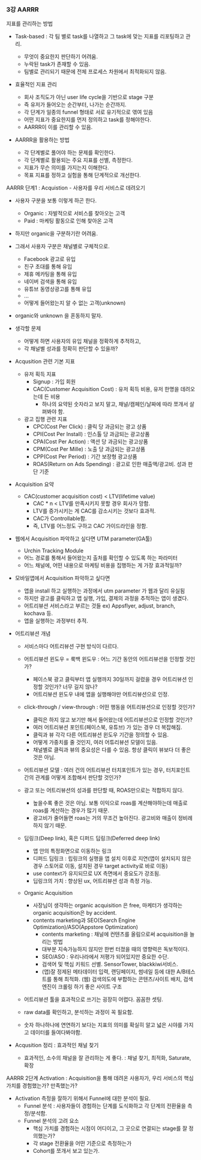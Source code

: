 ### 3강 AARRR

지표를 관리하는 방법
- Task-based : 각 팀 별로 task를 나열하고 그 task에 맞는 지표를 리포팅하고 관리.
    - 무엇이 중요한지 판단하기 어려움. 
    - 누락된 task가 존재할 수 있음.
    - 팀별로 관리되기 때문에 전체 프로세스 차원에서 최적화되지 않음.

- 효율적인 지표 관리
    - 회사 조직도가 아닌 user life cycle을 기반으로 stage 구분
    - 즉 유저가 들어오는 순간부터, 나가는 순간까지.
    - 각 단계가 일종의 funnel 형태로 서로 유기적으로 엮여 있음
    - 어떤 지표가 중요한지를 먼저 정의하고 task를 정해야한다.
    - AARRR이 이를 관리할 수 있음.

- AARRR을 활용하는 방법
    - 각 단계별로 풀어야 하는 문제를 확인한다.
    - 각 단계별로 활용되는 주요 지표를 선별, 측정한다.
    - 지표가 무슨 의미를 가지는지 이해한다.
    - 목표 지표를 정하고 실험을 통해 단계적으로 개선한다.

AARRR 단계1 : Acquistion - 사용자를 우리 서비스로 데려오기
- 사용자 구분을 보통 이렇게 하곤 한다.
    - Organic : 자발적으로 서비스를 찾아오는 고객
    - Paid : 마케팅 활동으로 인해 찾아온 고객
- 하지만 organic을 구분하기란 어려움.
- 그래서 사용자 구분은 채널별로 구체적으로.
    - Facebook 광고로 유입
    - 친구 초대를 통해 유입
    - 제휴 메카팅을 통해 유입
    - 네이버 검색을 통해 유입
    - 유튜브 동영상광고를 통해 유입
    - ... 
    - 어떻게 들어왔는지 알 수 없는 고객(unknown)
- organic와 unknown 을 혼동하지 말자.
- 생각할 문제
    - 어떻게 하면 사용자의 유입 채널을 정확하게 추적하고,
    - 각 채널별 성과를 정확히 판단할 수 있을까?

- Acqusition 관련 기본 지표
    - 유저 획득 지표
        - Signup : 가입 회원
        - CAC(Customer Acquisition Cost) : 유저 획득 비용, 유저 한명을 데려오는데 든 비용
            - 하나의 요약된 숫자라고 보지 말고, 채널/캠페인/날짜에 따라 쪼개서 살펴봐야 함.
    - 광고 집행 관련 지표
        - CPC(Cost Per Click) : 클릭 당 과금되는 광고 상품
        - CPI(Cost Per Install) : 인스톨 당 과금되는 광고상품
        - CPA(Cost Per Action) : 액션 당 과금되는 광고상품
        - CPM(Cost Per Mille) : 노출 당 과금되는 광고상품
        - CPP(Cost Per Period) : 기간 보장형 광고상품
        - ROAS(Return on Ads Spending) : 광고로 인한 매출액/광고비. 성과 판단 기준

- Acquisition 요약
    - CAC(customer acquisition cost) < LTV(lifetime value)
        - CAC * n < LTV를 만족시키지 못할 경우 회사가 망함.
        - LTV를 증가시키는 게 CAC를 감소시키는 것보다 효과적. 
        - CAC가 Controllable함. 
        - 즉, LTV를 어느정도 구하고 CAC 가이드라인을 정함.

- 웹에서 Acquisition 파악하고 싶다면 UTM parameter(GA툴)
    - Urchin Tracking Module
    - 어느 경로를 통해서 들어왔는지 출처를 확인할 수 있도록 하는 파라미터
    - 어느 채널에, 어떤 내용으로 마케팅 비용을 집행하는 게 가장 효과적일까?

- 모바일앱에서 Acquisition 파악하고 싶다면
    - 앱을 install 하고 실행하는 과정에서 utm parameter 가 웹과 달리 유실됨
    - 하지만 광고를 클릭하고 앱 실행, 가입, 결제의 과정을 추적하는 앱이 생겼다. 
    - 어트리뷰션 서비스라고 부르는 것들 ex) Appsflyer, adjust, branch, kochava 등.
    - 앱을 실행하는 과정부터 추적.

- 어트리뷰션 개념
    - 서비스마다 어트리뷰션 구현 방식이 다르다.
    - 어트리뷰션 윈도우 = 룩백 윈도우 : 어느 기간 동안의 어트리뷰션을 인정할 것인가?
        - 페이스북 광고 클릭부터 앱 실행까지 30일까지 걸렸을 경우 어트리뷰션 인정할 것인가? 너무 길지 않나?
        - 어트리뷰션 윈도우 내에 앱을 실행해야만 어트리뷰션으로 인정.
    - click-through / view-through : 어떤 행동을 어트리뷰션으로 인정할 것인가?
        - 클릭은 하지 않고 보기만 해서 들어왔는데 어트리뷰션으로 인정할 것인가?
        - 여러 어트리뷰션 포인트(페이스북, 유튜브) 가 있는 경우 더 복잡해짐. 
        - 클릭과 뷰 각각 다른 어트리뷰션 윈도우 기간을 정의할 수 있음. 
        - 어떻게 가중치를 줄 것인지, 여러 어튜리뷰션 모델이 있음.
        - 채널별로 클릭과 뷰의 중요성은 다를 수 있음. 항상 클릭이 뷰보다 더 좋은 것은 아님. 
    - 어트리뷰션 모델 : 여러 건의 어트리뷰션 터치포인트가 있는 경우, 터치포인트 간의 관계를 어떻게 조합해서 판단할 것인가?
    - 광고 또는 어트리뷰션의 성과를 판단할 때, ROAS만으로는 적합하지 않다.
        - 높을수록 좋은 것은 아님. 보통 이익으로 roas를 계산해야하는데 매출로 roas를 계산하는 경우가 많기 때문.
        - 광고비가 줄어들면 roas는 거의 무조건 높아진다. 광고비와 매출이 정비례하지 않기 때문. 

    - 딥링크(Deep link), 혹은 디퍼드 딥링크(Deferred deep link)
        - 앱 안의 특정화면으로 이동하는 링크
        - 디퍼드 딥링크 : 립링크의 실행을 앱 설치 이후로 지연(앱이 설치되지 않은 경우 스토어로 이동, 설치된 경우 target activity로 바로 이동)
        - use context가 유지되므로 UX 측면에서 중요도가 강조됨. 
        - 딥링크의 가치 : 향상된 ux, 어트리뷰션 성과 측정 가능.

    - Organic Acquisition
        - 사장님이 생각하는 organic acquisition 은 free, 마케터가 생각하는 organic acquisition은 by accident.
        - contents marketing과 SEO(Search Engine Optimization)/ASO(Appstore Optimization)
            - contents marketing : 채널에 컨텐츠를 올림으로써 acquisition을 늘리는 방법
            - 대부분 지속가능하지 않지만 한번 터졌을 때의 영향력은 독보적이다. 
            - SEO/ASO : 우리나라에서 저평가 되어있지만 중요한 수단. 
            - 검색어 및 핵심 키워드 선별. SensorTower, blackkiwi서비스. 
            - (앱)잘 정제된 메타데이터 입력, 랜딩페이지, 썸네일 등에 대한 A/B테스트를 통해 최적화. (웹) 검색의도에 부합하는 콘텐츠/사이트 배치, 검색 엔진이 크롤링 하기 좋은 사이트 구조
    - 어트리뷰션 툴을 효과적으로 쓰기는 굉장히 어렵다. 꼼꼼한 셋팅. 
    - raw data를 확인하고, 분석하는 과정이 꼭 필요함. 
    - 숫자 하나하나에 연연하기 보다는 지표의 의미를 확실히 알고 넓은 시야를 가지고 데이터를 들여다봐야함.

- Acqusition 정리 : 효과적인 채널 찾기
    - 효과적인, 소수의 채널을 잘 관리하는 게 좋다. : 채널 찾기, 최적화, Saturate, 확장


AARRR 2단계 Activation : Acquisition을 통해 데려온 사용자가, 우리 서비스의 핵심 가치를 경험했는가? 만족했는가?
- Activation 측정을 잘하기 위해서 Funnel에 대한 분석이 필요.
    - Funnel 분석 : 사용자들이 경험하는 단계를 도식화하고 각 단계의 전환율을 측정/분석함.
    - Funnel 분석의 고려 요소
        - 핵심 가치를 경험하는 시점이 어디이고, 그 곳으로 연결되는 stage를 잘 정의했는가?
        - 각 stage 전환율을 어떤 기준으로 측정하는가
        - Cohort를 쪼개서 보고 있는가.





